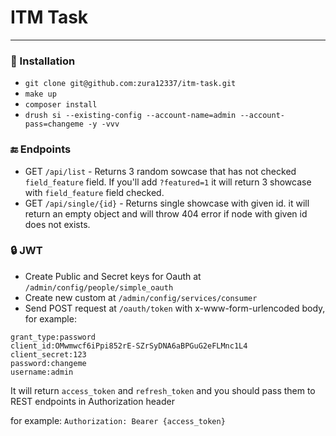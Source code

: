 # ITM Task
---

### 🚀 Installation
- `git clone git@github.com:zura12337/itm-task.git`
- `make up`
- `composer install`
- `drush si --existing-config --account-name=admin --account-pass=changeme -y -vvv`

### 🔚 Endpoints
- GET `/api/list` - Returns 3 random sowcase that has not checked `field_feature` field. If you'll add `?featured=1` it will return 3 showcase with `field_feature` field checked.
- GET `/api/single/{id}` - Returns single showcase with given id. it will return an empty object and will throw 404 error if node with given id does not exists.

### 🔒 JWT
- Create Public and Secret keys for Oauth at `/admin/config/people/simple_oauth`
- Create new custom at `/admin/config/services/consumer`
- Send POST request at `/oauth/token` with x-www-form-urlencoded body, for example:
```
grant_type:password
client_id:OMwmwcf6iPpi852rE-SZrSyDNA6aBPGuG2eFLMnc1L4
client_secret:123
password:changeme
username:admin
```
It will return `access_token` and `refresh_token` and you should pass them to REST endpoints in Authorization header

for example:
`Authorization: Bearer {access_token}`
